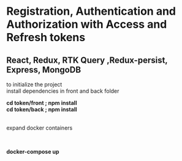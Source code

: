 # Registration, Authentication and Authorization with Access and Refresh tokens
## React, Redux, RTK Query ,Redux-persist, Express, MongoDB

<p>to initialize the project<br>
install dependencies in front and back folder</p> 
<strong>cd token/front ; npm install </strong><br>
<strong>cd token/back ; npm install </strong><br><br>

<p>expand docker containers</p><br>

<strong>docker-compose up</strong>
